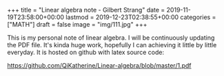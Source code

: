 +++
title = "Linear algebra note - Gilbert Strang"
date = 2019-11-19T23:58:00+00:00
lastmod = 2019-12-23T02:38:55+00:00
categories = ["MATH"]
draft = false
image = "img/111.jpg"
+++

This is my personal note of linear algebra. I will be continuously updating the
PDF file. It's kinda huge work, hopefully I can achieving it little by little
everyday. It is hosted on github with latex source code:

<https://github.com/QiKatherine/Linear-algebra/blob/master/1.pdf>
